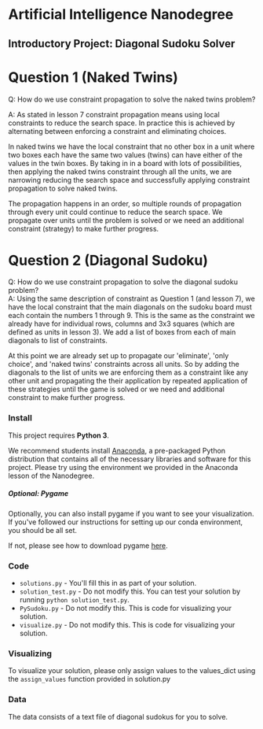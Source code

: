 # Artificial Intelligence Nanodegree
## Introductory Project: Diagonal Sudoku Solver

# Question 1 (Naked Twins)
Q: How do we use constraint propagation to solve the naked twins problem?

A: As stated in lesson 7 constraint propagation means using local constraints to reduce the search space. In
practice this is achieved by alternating between enforcing a constraint and eliminating choices.

In naked twins we have the local constraint that no other box in a unit where two boxes each have the same two values
(twins) can have either of the values in the twin boxes. By taking in in a board with lots of possibilities, then
applying the naked twins constraint through all the units, we are narrowing reducing the search space and
successfully applying constraint propagation to solve naked twins.

The propagation happens in an order, so multiple rounds of propagation through every unit could continue to reduce
the search space. We propagate over units until the problem is solved or we need an additional constraint (strategy)
to make further progress.

# Question 2 (Diagonal Sudoku)
Q: How do we use constraint propagation to solve the diagonal sudoku problem?  
A: Using the same description of constraint as Question 1 (and lesson 7), we have the local constraint that the main
diagonals on the sudoku board must each contain the numbers 1 through 9. This is the same as the constraint we already
have for individual rows, columns and 3x3 squares (which are defined as units in lesson 3). We add a list of boxes from
each of main diagonals to list of constraints.

At this point we are already set up to propagate our 'eliminate', 'only choice', and 'naked twins' constraints across
all units. So by adding the diagonals to the list of units we are enforcing them as a constraint like any other unit
and propagating the their application by repeated application of these strategies until the game is solved or we need
and additional constraint to make further progress.

### Install

This project requires **Python 3**.

We recommend students install [Anaconda](https://www.continuum.io/downloads), a pre-packaged Python distribution that contains all of the necessary libraries and software for this project. 
Please try using the environment we provided in the Anaconda lesson of the Nanodegree.

##### Optional: Pygame

Optionally, you can also install pygame if you want to see your visualization. If you've followed our instructions for setting up our conda environment, you should be all set.

If not, please see how to download pygame [here](http://www.pygame.org/download.shtml).

### Code

* `solutions.py` - You'll fill this in as part of your solution.
* `solution_test.py` - Do not modify this. You can test your solution by running `python solution_test.py`.
* `PySudoku.py` - Do not modify this. This is code for visualizing your solution.
* `visualize.py` - Do not modify this. This is code for visualizing your solution.

### Visualizing

To visualize your solution, please only assign values to the values_dict using the ```assign_values``` function provided in solution.py

### Data

The data consists of a text file of diagonal sudokus for you to solve.